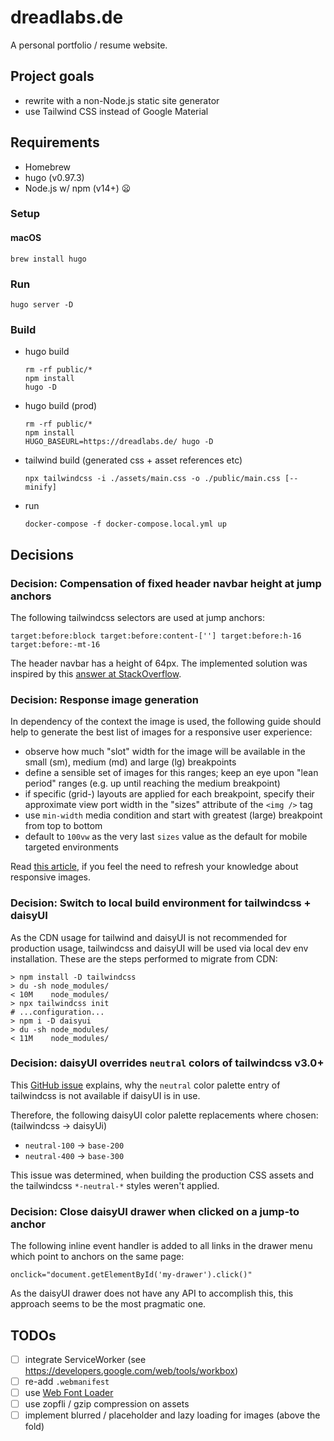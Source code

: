 # dreadlabs.de

A personal portfolio / resume website.

## Project goals

* rewrite with a non-Node.js static site generator
* use Tailwind CSS instead of Google Material

## Requirements

* Homebrew
* hugo (v0.97.3)
* Node.js w/ npm (v14+) :frowning:

### Setup

#### macOS

    brew install hugo

### Run

    hugo server -D

### Build

- hugo build

      rm -rf public/*
      npm install
      hugo -D

- hugo build (prod)

      rm -rf public/*
      npm install
      HUGO_BASEURL=https://dreadlabs.de/ hugo -D

- tailwind build (generated css + asset references etc)

      npx tailwindcss -i ./assets/main.css -o ./public/main.css [--minify]

- run

      docker-compose -f docker-compose.local.yml up

## Decisions

### Decision: Compensation of fixed header navbar height at jump anchors

The following tailwindcss selectors are used at jump anchors:

    target:before:block target:before:content-[''] target:before:h-16 target:before:-mt-16

The header navbar has a height of 64px. The implemented solution was inspired
by this [answer at StackOverflow](https://stackoverflow.com/a/48594022).

### Decision: Response image generation

In dependency of the context the image is used, the following guide should help
to generate the best list of images for a responsive user experience:

- observe how much "slot" width for the image will be available in the small (sm),
  medium (md) and large (lg) breakpoints
- define a sensible set of images for this ranges; keep an eye upon "lean period"
  ranges (e.g. up until reaching the medium breakpoint)
- if specific (grid-) layouts are applied for each breakpoint, specify their
  approximate view port width in the "sizes" attribute of the `<img />` tag
- use `min-width` media condition and start with greatest (large) breakpoint
  from top to bottom
- default to `100vw` as the very last `sizes` value as the default for mobile
  targeted environments

Read [this article](https://css-tricks.com/responsive-images-youre-just-changing-resolutions-use-srcset/), 
if you feel the need to refresh your knowledge about responsive images.

### Decision: Switch to local build environment for tailwindcss + daisyUI

As the CDN usage for tailwind and daisyUI is not recommended for production usage,
tailwindcss and daisyUI will be used via local dev env installation.
These are the steps performed to migrate from CDN:

    > npm install -D tailwindcss
    > du -sh node_modules/
    < 10M    node_modules/
    > npx tailwindcss init
    # ...configuration...
    > npm i -D daisyui
    > du -sh node_modules/
    < 11M    node_modules/

### Decision: daisyUI overrides `neutral` colors of tailwindcss v3.0+

This [GitHub issue](https://github.com/saadeghi/daisyui/issues/683) explains,
why the `neutral` color palette entry of tailwindcss is not available if daisyUI
is in use.

Therefore, the following daisyUI color palette replacements where chosen:
(tailwindcss -> daisyUi)

* `neutral-100` -> `base-200`
* `neutral-400` -> `base-300`

This issue was determined, when building the production CSS assets and the
tailwindcss `*-neutral-*` styles weren't applied.

### Decision: Close daisyUI drawer when clicked on a jump-to anchor

The following inline event handler is added to all links in the drawer menu which
point to anchors on the same page:

    onclick="document.getElementById('my-drawer').click()"

As the daisyUI drawer does not have any API to accomplish this, this approach
seems to be the most pragmatic one.

## TODOs

- [ ] integrate ServiceWorker (see https://developers.google.com/web/tools/workbox)
- [ ] re-add `.webmanifest`
- [ ] use [Web Font Loader](https://github.com/typekit/webfontloader)
- [ ] use zopfli / gzip compression on assets
- [ ] implement blurred / placeholder and lazy loading for images (above the fold)
